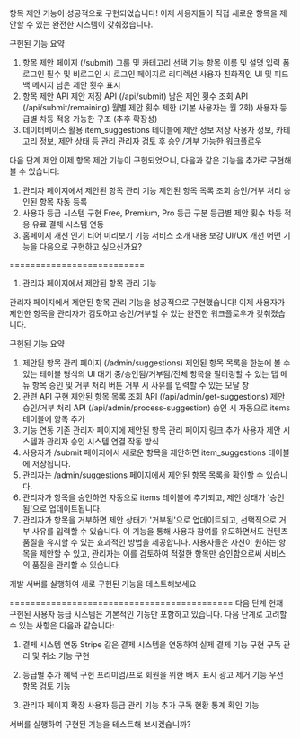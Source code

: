 항목 제안 기능이 성공적으로 구현되었습니다! 이제 사용자들이 직접 새로운 항목을 제안할 수 있는 완전한 시스템이 갖춰졌습니다.

구현된 기능 요약
1. 항목 제안 페이지 (/submit)
그룹 및 카테고리 선택 기능
항목 이름 및 설명 입력 폼
로그인 필수 및 비로그인 시 로그인 페이지로 리디렉션
사용자 친화적인 UI 및 피드백 메시지
남은 제안 횟수 표시
2. 항목 제안 API
제안 저장 API (/api/submit)
남은 제안 횟수 조회 API (/api/submit/remaining)
월별 제안 횟수 제한 (기본 사용자는 월 2회)
사용자 등급별 차등 적용 가능한 구조 (추후 확장성)
3. 데이터베이스 활용
item_suggestions 테이블에 제안 정보 저장
사용자 정보, 카테고리 정보, 제안 상태 등 관리
관리자 검토 후 승인/거부 가능한 워크플로우


다음 단계 제안
이제 항목 제안 기능이 구현되었으니, 다음과 같은 기능을 추가로 구현해볼 수 있습니다:

1. 관리자 페이지에서 제안된 항목 관리 기능
    제안된 항목 목록 조회
    승인/거부 처리
    승인된 항목 자동 등록
2. 사용자 등급 시스템 구현
    Free, Premium, Pro 등급 구분
    등급별 제안 횟수 차등 적용
    유료 결제 시스템 연동
3. 홈페이지 개선
    인기 티어 미리보기 기능
    서비스 소개 내용 보강
    UI/UX 개선
어떤 기능을 다음으로 구현하고 싶으신가요?



==========================


1. 관리자 페이지에서 제안된 항목 관리 기능 

관리자 페이지에서 제안된 항목 관리 기능을 성공적으로 구현했습니다! 이제 사용자가 제안한 항목을 관리자가 검토하고 승인/거부할 수 있는 완전한 워크플로우가 갖춰졌습니다.

구현된 기능 요약
1. 제안된 항목 관리 페이지 (/admin/suggestions)
제안된 항목 목록을 한눈에 볼 수 있는 테이블 형식의 UI
대기 중/승인됨/거부됨/전체 항목을 필터링할 수 있는 탭 메뉴
항목 승인 및 거부 처리 버튼
거부 시 사유를 입력할 수 있는 모달 창
2. 관련 API 구현
제안된 항목 목록 조회 API (/api/admin/get-suggestions)
제안 승인/거부 처리 API (/api/admin/process-suggestion)
승인 시 자동으로 items 테이블에 항목 추가
3. 기능 연동
기존 관리자 페이지에 제안된 항목 관리 페이지 링크 추가
사용자 제안 시스템과 관리자 승인 시스템 연결
작동 방식
1. 사용자가 /submit 페이지에서 새로운 항목을 제안하면 item_suggestions 테이블에 저장됩니다.
2. 관리자는 /admin/suggestions 페이지에서 제안된 항목 목록을 확인할 수 있습니다.
3. 관리자가 항목을 승인하면 자동으로 items 테이블에 추가되고, 제안 상태가 '승인됨'으로 업데이트됩니다.
4. 관리자가 항목을 거부하면 제안 상태가 '거부됨'으로 업데이트되고, 선택적으로 거부 사유를 입력할 수 있습니다.
이 기능을 통해 사용자 참여를 유도하면서도 컨텐츠 품질을 유지할 수 있는 효과적인 방법을 제공합니다. 사용자들은 자신이 원하는 항목을 제안할 수 있고, 관리자는 이를 검토하여 적절한 항목만 승인함으로써 서비스의 품질을 관리할 수 있습니다.

개발 서버를 실행하여 새로 구현된 기능을 테스트해보세요


===========================================
다음 단계
현재 구현된 사용자 등급 시스템은 기본적인 기능만 포함하고 있습니다. 다음 단계로 고려할 수 있는 사항은 다음과 같습니다:

1. 결제 시스템 연동
Stripe 같은 결제 시스템을 연동하여 실제 결제 기능 구현
구독 관리 및 취소 기능 구현

2. 등급별 추가 혜택 구현
프리미엄/프로 회원을 위한 배지 표시
광고 제거 기능
우선 항목 검토 기능

3. 관리자 페이지 확장
사용자 등급 관리 기능 추가
구독 현황 통계 확인 기능

서버를 실행하여 구현된 기능을 테스트해 보시겠습니까?